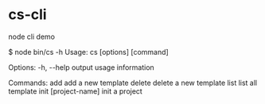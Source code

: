 # cs-cli
node cli demo

$ node bin/cs -h
Usage: cs [options] [command]

Options:
  -h, --help                           output usage information

Commands:
  add                                  add a new template
  delete                               delete a new template
  list                                 list all template
  init <template-name> [project-name]  init a project
